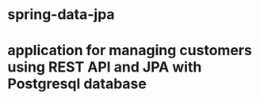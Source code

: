 # spring-data-jpa
# application for managing customers using REST API and JPA with Postgresql database
